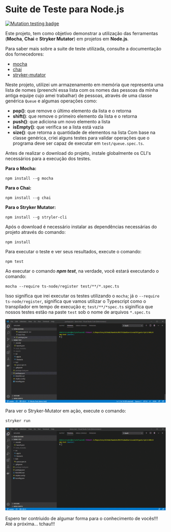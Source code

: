 # Suite de Teste para Node.js

[![Mutation testing badge](https://img.shields.io/endpoint?style=flat&url=https%3A%2F%2Fbadge-api.stryker-mutator.io%2Fgithub.com%2Flopes-leandro%2Fsuite-test-store-names%2Fmaster)](https://dashboard.stryker-mutator.io/reports/github.com/lopes-leandro/suite-test-store-names/master)

Este projeto, tem como objetivo demonstrar a utilização das ferramentas (**Mocha**, **Chai** e **Stryker Mutator**) em projetos em **Node.js**.

Para saber mais sobre a suite de teste utilizada, consulte a documentação dos fornecedores:
 - [mocha](https://mochajs.org/api/)
 - [chai](https://www.chaijs.com/api/)
 - [stryker-mutator](https://stryker-mutator.io/)

Neste projeto, utilizei um armazenamento em memória que representa uma lista de nomes (preenchi essa lista com os nomes das pessoas da minha antiga equipe cujo amei trabalhar) de pessoas, através de uma classe genérica `Queue` e algumas operações como:

 - **pop()**: que remove o último elemento da lista e o retorna
 - **shift()**: que remove o primeiro elemento da lista e o retorna
 - **push()**: que adiciona um novo elemento a lista
 - **isEmpty()**: que verifica se a lista está vazia
 - **size()**: que retorna a quantidade de elementos na lista
Com base na classe genérica, criei alguns testes para validar operações que o programa deve ser capaz de executar em `test/queue.spec.ts`.

Antes de realizar o download do projeto, instale globalmente os CLI's necessários para a execução dos testes.

**Para o Mocha:**

    npm install --g mocha
**Para o Chai:**

    npm install --g chai
**Para o Stryker Mutator:**

    npm install --g stryler-cli

Após o download é necessário instalar as dependências necessárias do projeto através do comando:

    npm install
Para executar o teste e ver seus resultados, execute o comando:

    npm test
Ao executar o comando ***npm test***, na verdade, você estará executando o comando:

    mocha --require ts-node/register test/**/*.spec.ts
Isso significa que irei executar os testes utilizando o `mocha`; já o `--require ts-node/register`, significa que vamos utilizar o Typescript como o transpilador em tempo de execução e; `test/**/*spec.ts` siginifica que nossos testes estão na paste `test` sob o nome de arquivos `*.spec.ts`

![](mocha-test.gif)

Para ver o Stryker-Mutator em ação, execute o comando:

    stryker run

![](stryker-mutator-test.gif)

Espero ter contriuido de algumar forma para o conhecimento de vocês!!! Até a próxima... tchau!!!
